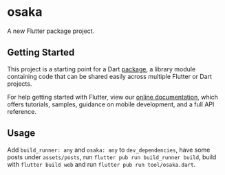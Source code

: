 # osaka

A new Flutter package project.

## Getting Started

This project is a starting point for a Dart
[package](https://flutter.dev/developing-packages/),
a library module containing code that can be shared easily across
multiple Flutter or Dart projects.

For help getting started with Flutter, view our 
[online documentation](https://flutter.dev/docs), which offers tutorials, 
samples, guidance on mobile development, and a full API reference.

## Usage

Add `build_runner: any` and `osaka: any` to `dev_dependencies`, have some posts under `assets/posts`, run `flutter pub run build_runner build`, build with `flutter build web` and run `flutter pub run tool/osaka.dart`.